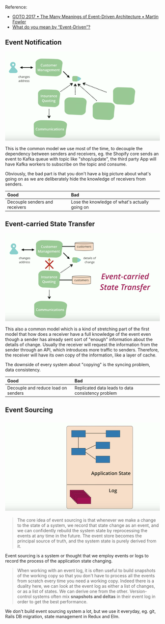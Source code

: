 Reference:

* [GOTO 2017 • The Many Meanings of Event-Driven Architecture • Martin Fowler](https://www.youtube.com/watch?v=STKCRSUsyP0)
* [What do you mean by “Event-Driven”?](https://martinfowler.com/articles/201701-event-driven.html)

## Event Notification

![](/assets/event-notifications.png)

This is the common model we use most of the time, to decouple the dependency between senders and receivers, eg. the Shopify core sends an event to Kafka queue with topic like "shop/update", the third party App will have Kafka workers to subscribe on the topic and consume.

Obviously, the bad part is that you don't have a big picture about what's going on as we are deliberately hide the knowledge of receivers from senders.

| Good | Bad |
| :--- | :--- |
| Decouple senders and receivers | Lose the knowledge of what's actually going on |

## Event-carried State Transfer

![](/assets/event-carried-state-transfer.png)



This also a common model which is a kind of stretching part of the first model that how does a receiver have a full knowledge of the event even though a sender has already sent sort of "enough" information about the details of change. Usually the receiver will request the information from the sender through an API, which introduces more traffic to senders. Therefore, the receiver will have its own copy of the information, like a layer of cache.

The downside of every system about "copying" is the syncing problem, data consistency.

| Good | Bad |
| :--- | :--- |
| Decouple and reduce load on senders | Replicated data leads to data consistency problem |

## Event Sourcing

## ![](/assets/event-sourcing.png)

> The core idea of event sourcing is that whenever we make a change to the state of a system, we record that state change as an event, and we can confidently rebuild the system state by reprocessing the events at any time in the future. The event store becomes the principal source of truth, and the system state is purely derived from it.

Event sourcing is a system or thought that we employ events or logs to record the process of the application state changing.  

> When working with an event log, it is often useful to build snapshots of the working copy so that you don't have to process all the events from scratch every time you need a working copy. Indeed there is a duality here, we can look at the event log as either a list of changes, or as a list of states. We can derive one from the other. Version-control systems often mix **snapshots and deltas** in their event log in order to get the best performance.



We don't build event sourcing system a lot, but we use it everyday, eg. git, Rails DB migration, state management in Redux and Elm.



